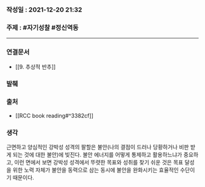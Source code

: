 ### 작성일 : 2021-12-20 21:32
### 주제 : #자기성찰 #정신역동
----
### 연결문서
- [[9. 추상적 반추]]
### 발췌
>
### 출처
- [[RCC book reading#^3382cf]]
### 생각
 근면하고 양심적인 강박성 성격의 팔할은 불안(나의 결점이 드러나 당황하거나 비판 받게 되는 것에 대한 불안)에 빚진다. 불안 에너지를 어떻게 통제하고 활용하느냐가 중요하고, 이런 면에서 보면 강박성 성격에서 뚜렷한 목표와 성취를 찾기 쉬운 것은 목표 달성을 위한 노력 자체가 불안을 동력으로 삼는 동시에 불안을 완화시키는 효율적인 수단이기 때문이다. 